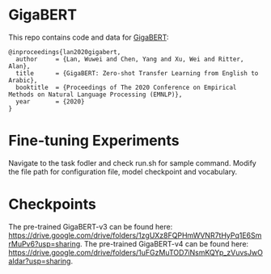 # GigaBERT
This repo contains code and data for [GigaBERT](https://arxiv.org/pdf/2004.14519.pdf):

	@inproceedings{lan2020gigabert,
	  author     = {Lan, Wuwei and Chen, Yang and Xu, Wei and Ritter, Alan},
  	  title      = {GigaBERT: Zero-shot Transfer Learning from English to Arabic},
  	  booktitle  = {Proceedings of The 2020 Conference on Empirical Methods on Natural Language Processing (EMNLP)},
  	  year       = {2020}
  	} 

# Fine-tuning Experiments
Navigate to the task fodler and check run.sh for sample command. 
Modify the file path for configuration file, model checkpoint and vocabulary.

# Checkpoints
The pre-trained GigaBERT-v3 can be found here: https://drive.google.com/drive/folders/1zgUXz8FQPHmWVNR7tHyPq1E6SmrMuPv6?usp=sharing. 
The pre-trained GigaBERT-v4 can be found here: https://drive.google.com/drive/folders/1uFGzMuTOD7iNsmKQYp_zVuvsJwOaIdar?usp=sharing.

